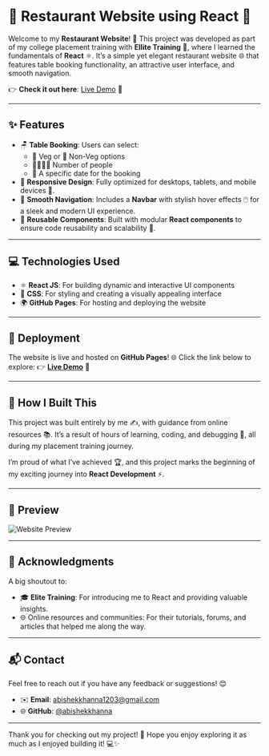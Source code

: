 # 🍴 Restaurant Website using React 🚀

Welcome to my **Restaurant Website**! 🌟 This project was developed as part of my college placement training with **Ellite Training** 🏫, where I learned the fundamentals of **React** ⚛️. It’s a simple yet elegant restaurant website 🌐 that features table booking functionality, an attractive user interface, and smooth navigation. 

👉 **Check it out here**: [Live Demo](https://abishekkhanna.github.io/React-project-pushed-using-Git/) 🌟

---

## ✨ Features
- 🪑 **Table Booking**: Users can select:
  - 🌱 Veg or 🍗 Non-Veg options
  - 👨‍👩‍👧‍👦 Number of people
  - 📅 A specific date for the booking
- 📱 **Responsive Design**: Fully optimized for desktops, tablets, and mobile devices 📲.
- 🧭 **Smooth Navigation**: Includes a **Navbar** with stylish hover effects 🖱️ for a sleek and modern UI experience.
- 🔁 **Reusable Components**: Built with modular **React components** to ensure code reusability and scalability 🚀.

---

## 💻 Technologies Used
- ⚛️ **React JS**: For building dynamic and interactive UI components
- 🎨 **CSS**: For styling and creating a visually appealing interface
- 🌍 **GitHub Pages**: For hosting and deploying the website

---

## 🚀 Deployment
The website is live and hosted on **GitHub Pages**! 🌐 Click the link below to explore:
👉 **[Live Demo](https://abishekkhanna.github.io/React-project-pushed-using-Git/)** 🎉

---

## 🌟 How I Built This
This project was built entirely by me ✍️, with guidance from online resources 📚. It’s a result of hours of learning, coding, and debugging 💪, all during my placement training journey. 

I’m proud of what I’ve achieved 🏆, and this project marks the beginning of my exciting journey into **React Development** ⚡.

---

## 📸 Preview
![Website Preview](https://via.placeholder.com/800x400.png?text=Restaurant+Website+Preview)

---

## 🤝 Acknowledgments
A big shoutout to:
- 🎓 **Elite Training**: For introducing me to React and providing valuable insights.
- 🌐 Online resources and communities: For their tutorials, forums, and articles that helped me along the way.

---

## 📬 Contact
Feel free to reach out if you have any feedback or suggestions! 😊  
- ✉️ **Email**: abishekkhanna1203@gmail.com  
- 🌐 **GitHub**: [@abishekkhanna](https://github.com/Abishekkhanna)

---

Thank you for checking out my project! 🌟 Hope you enjoy exploring it as much as I enjoyed building it! 💻✨
